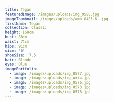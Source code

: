 ```yaml
---
title: Tegan
featuredImage: /images/uploads/img_0580.jpg
imageThumbnail: /images/uploads/amn_8403-6-.jpg
firstName: Tegan
collection: Classic
height: 168cm
bust: 88cm
waist: 74cm
hips: 91cm
size: '8'
shoeSize: '7.5'
hair: Blonde
eyes: Blue
imagePortfolio:
  - image: /images/uploads/img_0577.jpg
  - image: /images/uploads/img_0574.jpg
  - image: /images/uploads/img_0576.jpg
  - image: /images/uploads/img_0573.jpg
  - image: /images/uploads/img_0578.jpg
---
```



